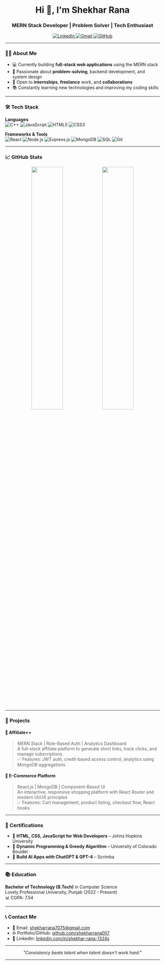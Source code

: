 <h1 align="center">Hi 👋, I'm Shekhar Rana</h1>
<h3 align="center">MERN Stack Developer | Problem Solver | Tech Enthusiast</h3>

<p align="center">
  <a href="https://www.linkedin.com/in/shekhar-rana-1324s/" target="_blank">
    <img src="https://img.shields.io/badge/LinkedIn-blue?style=for-the-badge&logo=linkedin&logoColor=white" alt="LinkedIn">
  </a>
  <a href="mailto:shekharrana7075@gmail.com" target="_blank">
    <img src="https://img.shields.io/badge/Gmail-red?style=for-the-badge&logo=gmail&logoColor=white" alt="Gmail">
  </a>
  <a href="https://github.com/shekharrana007" target="_blank">
    <img src="https://img.shields.io/badge/GitHub-black?style=for-the-badge&logo=github&logoColor=white" alt="GitHub">
  </a>
</p>

---

### 👨‍💻 About Me
- 💻 Currently building **full-stack web applications** using the MERN stack
- 🚀 Passionate about **problem-solving**, backend development, and system design
- 🤝 Open to **internships**, **freelance** work, and **collaborations**
- 📚 Constantly learning new technologies and improving my coding skills

---

### 🛠️ Tech Stack

**Languages**  
![C++](https://img.shields.io/badge/-C++-00599C?style=flat&logo=cplusplus&logoColor=white)
![JavaScript](https://img.shields.io/badge/-JavaScript-F7DF1E?style=flat&logo=javascript&logoColor=black)
![HTML5](https://img.shields.io/badge/-HTML5-E34F26?style=flat&logo=html5&logoColor=white)
![CSS3](https://img.shields.io/badge/-CSS3-1572B6?style=flat&logo=css3)

**Frameworks & Tools**  
![React](https://img.shields.io/badge/-React-61DAFB?style=flat&logo=react&logoColor=black)
![Node.js](https://img.shields.io/badge/-Node.js-339933?style=flat&logo=node.js&logoColor=white)
![Express.js](https://img.shields.io/badge/-Express.js-000000?style=flat&logo=express&logoColor=white)
![MongoDB](https://img.shields.io/badge/-MongoDB-47A248?style=flat&logo=mongodb&logoColor=white)
![SQL](https://img.shields.io/badge/-SQL-4479A1?style=flat&logo=mysql&logoColor=white)
![Git](https://img.shields.io/badge/-Git-F05032?style=flat&logo=git&logoColor=white)

---

### 📈 GitHub Stats

<p align="center">
  <img src="https://github-readme-stats.vercel.app/api?username=shekharrana007&show_icons=true&theme=tokyonight" width="45%" />
  <img src="https://github-readme-streak-stats.herokuapp.com?user=shekharrana007&theme=tokyonight&hide_border=false" width="45%" />
</p>

---

### 🧠 Projects

#### 🔗 Affiliate++
> MERN Stack | Role-Based Auth | Analytics Dashboard  
A full-stack affiliate platform to generate short links, track clicks, and manage subscriptions.  
✅ Features: JWT auth, credit-based access control, analytics using MongoDB aggregations

#### 🛒 E-Commerce Platform
> React.js | MongoDB | Component-Based UI  
An interactive, responsive shopping platform with React Router and modern UI/UX principles  
✅ Features: Cart management, product listing, checkout flow, React hooks

---

### 📜 Certifications
- 🏅 **HTML, CSS, JavaScript for Web Developers** – Johns Hopkins University
- 🧠 **Dynamic Programming & Greedy Algorithm** – University of Colorado Boulder
- 🤖 **Build AI Apps with ChatGPT & GPT-4** – Scrimba

---

### 📚 Education

**Bachelor of Technology (B.Tech)** in Computer Science  
Lovely Professional University, Punjab (2022 - Present)  
📊 CGPA: 7.54

---

### 📞 Contact Me

- 📧 Email: shekharrana7075@gmail.com  
- 🌐 Portfolio/GitHub: [github.com/shekharrana007](https://github.com/shekharrana007)  
- 💼 LinkedIn: [linkedin.com/in/shekhar-rana-1324s](https://linkedin.com/in/shekhar-rana-1324s)  

---

<p align="center">
  <i>"Consistency beats talent when talent doesn’t work hard."</i>
</p>

---

